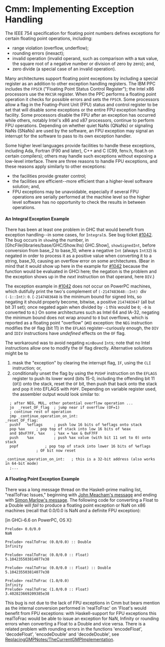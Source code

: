# Cmm: Implementing Exception Handling



The IEEE 754 specification for floating point numbers defines exceptions for certain floating point operations, including: 


- range violation (overflow, underflow); 
- rounding errors (inexact); 
- invalid operation (invalid operand, such as comparison with a `NaN` value, the square root of a negative number or division of zero by zero); and,
- zero divide (a special case of an invalid operation).  


Many architectures support floating point exceptions by including a special register as an addition to other exception handling registers.  The IBM PPC includes the `FPSCR` ("Floating Point Status Control Register"); the Intel x86 processors use the `MXCSR` register.  When the PPC performs a floating point operation it checks for possible errors and sets the `FPSCR`.  Some processors allow a flag in the Foating-Point Unit (FPU) status and control register to be set that will disable some exceptions or the entire FPU exception handling facility.  Some processors disable the FPU after an exception has occurred while others, notably Intel's x86 and x87 processors, continue to perform FPU operations.  Depending on whether quiet NaNs (QNaNs) or signaling NaNs (SNaNs) are used by the software, an FPU exception may signal an interrupt for the software to pass to its own exception handler.  



Some higher level languages provide facilities to handle these exceptions, including Ada, Fortran (F90 and later), C++ and C (C99, fenv.h, float.h on certain compilers); others may handle such exceptions without exposing a low-level interface.  There are three reasons to handle FPU exceptions, and these reasons apply similarly to other exceptions: 


- the facilities provide greater control; 
- the facilities are efficient--more efficient than a higher-level software solution; and, 
- FPU exceptions may be unavoidable, especially if several FPU operations are serially performed at the machine level so the higher level software has no opportunity to check the results in between operations. 

#### An Integral Exception Example



There has been at least one problem in GHC that would benefit from exception handling--in some cases, for `Integral`s.  See bug ticket [\#1042](https://gitlab.haskell.org/ghc/ghc/issues/1042).  The bug occurs in `show`ing the number, in \[GhcFile(libraries/base/GHC/Show.lhs) GHC.Show\], `showSignedInt`, before conversion from base_2 to base_10, where a negative `Int` (always `Int32`) is negated in order to process it as a positive value when converting it to a string, base_10, causing an overflow error on some architectures.  (Bear in mind that it would show up here in the example for [\#1042](https://gitlab.haskell.org/ghc/ghc/issues/1042) because the function would be evaluated in GHCi here; the negation is the problem and the exception shows up in the *next* instruction on that operand, here `DIV`.)  



The exception example in [\#1042](https://gitlab.haskell.org/ghc/ghc/issues/1042) does not occur on PowerPC machines, which dutifully print the two's complement of `(-2147483648::Int) `div` (-1::Int)`: `0`.  (`-2147483648` is the minimum bound for signed Ints, so negating it should properly become, bitwise, a positive `2147483647` (all but bit 31 set); once negated again when divided by `-1` this would be `0`; `-0` is converted to `0`.)  On some architectures such as Intel 64 and IA-32, negating the minimum bound does not wrap around to `0` but overflows, which is reported as a floating point "overflow" (`#O`) exception: the `NEG` instruction modifies the `OF` flag (bit 11) in the `EFLAGS` register--curiously enough, the `DIV` and `IDIV` instructions have *undefined* effects on the `OF` flag.  



The workaround was to avoid negating `minBound` `Int`s; note that no Intel instructions allow one to modify the `OF` flag directly.  Alternative solutions might be to


1. mask the "exception" by clearing the interrupt flag, `IF`, using the `CLI` instruction; or, 
1. conditionally unset the flag by using the `PUSHF` instruction on the `EFLAGS` register to push its lower word (bits 15-0, including the offending bit 11 (`OF`)) onto the stack, reset the `OF` bit, then push that back onto the stack and pop it into EFLAGS with `POPF`.  Depending on variable register used, the assembler output would look similar to:

  ```wiki
  	; after NEG, MUL, other potential overflow operation ...
  	jo	_reset_OF_flag	; jump near if overflow (OF=1)
  	; continue rest of operation
  	jmp	_continue_operation_on_int:
  _reset_OF_flag:
  	pushf	%eflags		; push low 16 bits of %eflags onto stack
  	pop	%ax		; pop top of stack into low 16 bits of %eax
  	and	$0xF7FF, %ax	; %ax = %ax & 0xF7FF
  	push	%ax 		; push %ax value (with bit 11 set to 0) onto stack
  	popf			; pop top of stack into lower 16 bits of %eflags
  				; OF bit now reset

  _continue_operation_on_int:	; this is a 32-bit address (also works in 64-bit mode)
  	;...
  ```

#### A Floating Point Exception Example



There was a long message thread on the Haskell-prime mailing list, "realToFrac Issues," beginning with [John Meacham's message](http://www.haskell.org/pipermail/haskell-prime/2006-February/000791.html) and ending with [Simon Marlow's message](http://www.haskell.org/pipermail/haskell-prime/2006-March/000840.html).  The following code for converting a Float to a Double will *fail* to produce a floating point exception or NaN on x86 machines (recall that 0.0/0.0 is NaN *and* a definite FPU exception):



\[in GHCi-6.6 on PowerPC, OS X\]:


```wiki
Prelude> 0.0/0.0
NaN

Prelude> realToFrac (0.0/0.0) :: Double
Infinity

Prelude> realToFrac (0.0/0.0 :: Float)
5.104235503814077e38

Prelude> realToFrac (0.0/0.0 :: Float) :: Double
5.104235503814077e38

Prelude> realToFrac (1.0/0.0)
Infinity
Prelude> realToFrac (1.0/0.0 :: Float)
3.402823669209385e38

```


This bug is not due to the lack of FPU exceptions in Cmm but bears mention as the internal conversion performed in 'realToFrac' on 'Float's would benefit from FPU exceptions: with Haskell-support for FPU exceptions this realToFrac would be able to issue an exception for NaN, Infinity or rounding errors when converting a Float to a Double and vice versa.  There is a related problem with rounding errors in the functions 'encodeFloat', 'decodeFloat', 'encodeDouble' and 'decodeDouble', see [ReplacingGMPNotes/TheCurrentGMPImplementation](replacing-gmp-notes/the-current-gmp-implementation).  


